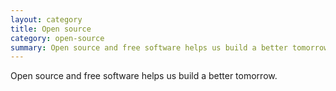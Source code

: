 ```yaml
---
layout: category
title: Open source
category: open-source
summary: Open source and free software helps us build a better tomorrow.
---
```

Open source and free software helps us build a better tomorrow.
